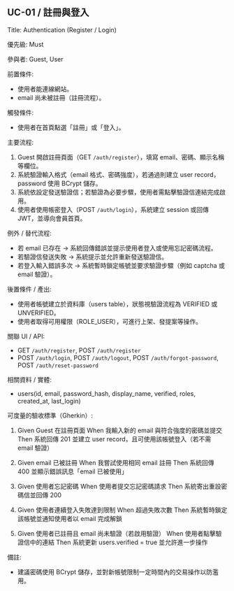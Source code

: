 ## UC-01 / 註冊與登入
Title: Authentication (Register / Login)

優先級: Must

參與者: Guest, User

前置條件:
- 使用者能連線網站。
- email 尚未被註冊（註冊流程）。

觸發條件:
- 使用者在首頁點選「註冊」或「登入」。

主要流程:
1. Guest 開啟註冊頁面（GET `/auth/register`），填寫 email、密碼、顯示名稱等欄位。
2. 系統驗證輸入格式（email 格式、密碼強度），若通過則建立 user record，password 使用 BCrypt 儲存。
3. 系統依設定發送驗證信；若驗證為必要步驟，使用者需點擊驗證信連結完成啟用。
4. 使用者使用帳密登入（POST `/auth/login`），系統建立 session 或回傳 JWT，並導向會員首頁。

例外 / 替代流程:
- 若 email 已存在 → 系統回傳錯誤並提示使用者登入或使用忘記密碼流程。
- 若驗證信發送失敗 → 系統提示並允許重新發送驗證信。
- 若登入輸入錯誤多次 → 系統暫時鎖定帳號並要求驗證步驟（例如 captcha 或 email 驗證）。

後置條件 / 產出:
- 使用者帳號建立於資料庫（users table），狀態視驗證流程為 VERIFIED 或 UNVERIFIED。
- 使用者取得可用權限（ROLE_USER），可進行上架、發提案等操作。

關聯 UI / API:
- GET `/auth/register`, POST `/auth/register`
- POST `/auth/login`, POST `/auth/logout`, POST `/auth/forgot-password`, POST `/auth/reset-password`

相關資料 / 實體:
- users(id, email, password_hash, display_name, verified, roles, created_at, last_login)

可度量的驗收標準（Gherkin）:
1. Given Guest 在註冊頁面
   When 我輸入新的 email 與符合強度的密碼並提交
   Then 系統回傳 201 並建立 user record，且可使用該帳號登入（若不需 email 驗證）

2. Given email 已被註冊
   When 我嘗試使用相同 email 註冊
   Then 系統回傳 400 並顯示錯誤訊息「email 已被使用」

3. Given 使用者忘記密碼
   When 使用者提交忘記密碼請求
   Then 系統寄出重設密碼信並回傳 200

4. Given 使用者連續登入失敗達到限制
   When 超過失敗次數
   Then 系統暫時鎖定該帳號並通知使用者以 email 完成解鎖

5. Given 使用者已註冊且 email 尚未驗證（若啟用驗證）
   When 使用者點擊驗證信中的連結
   Then 系統更新 users.verified = true 並允許進一步操作

備註:
- 建議密碼使用 BCrypt 儲存，並對新帳號限制一定時間內的交易操作以防濫用。
